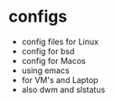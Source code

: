 # configs
- config files for Linux
- config for bsd
- config for Macos
- using emacs
- for VM's and Laptop
- also dwm and slstatus
